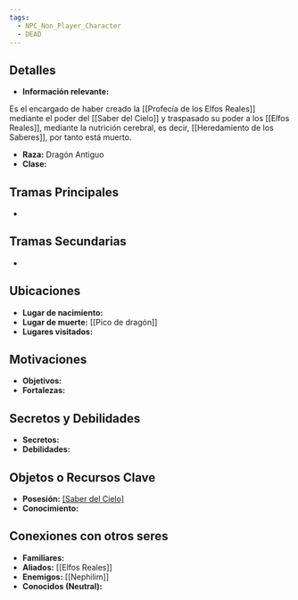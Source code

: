 ```yaml
---
tags:
  - NPC_Non_Player_Character
  - DEAD
---
```

## Detalles
- **Información relevante:** 

Es el encargado de haber creado la [[Profecía de los Elfos Reales]] mediante el poder del [[Saber del Cielo]] y traspasado su poder a los [[Elfos Reales]], mediante la nutrición cerebral, es decir, [[Heredamiento de los Saberes]], por tanto está muerto.

- **Raza:** Dragón Antiguo
- **Clase:**

## Tramas Principales
- 

## Tramas Secundarias
- 

## Ubicaciones
- **Lugar de nacimiento:**
- **Lugar de muerte:** [[Pico de dragón]]
- **Lugares visitados:**

## Motivaciones
- **Objetivos:**
- **Fortalezas:**

## Secretos y Debilidades 
- **Secretos:**
- **Debilidades:**

## Objetos o Recursos Clave
- **Posesión:** [[Saber del Cielo]](ex-portador)
- **Conocimiento:**

## Conexiones con otros seres
- **Familiares:**
- **Aliados:** [[Elfos Reales]]
- **Enemigos:** [[Nephilim]]
- **Conocidos (Neutral):**